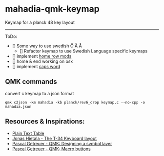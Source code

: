# mahadia-qmk-keymap

Keymap for a planck 48 key layout

---
ToDo:
- [] Some way to use swedish Ö Ä Å
  - [] Refactor keymap to use Swedish Language specific keymaps
- [] implement [home row mods]()
- [] home & end working on osx
- [] implement [caps word](https://github.com/qmk/qmk_firmware/blob/master/users/drashna/keyrecords/capwords.md)


## QMK commands
convert c keymap to a json format
```
qmk c2json -km mahadia -kb planck/rev6_drop keymap.c --no-cpp -o mahadia.json
```

## Resources & Inspirations:

- [Plain Text Table](https://plaintexttools.github.io/plain-text-table/)
- [Jonas Hietala - The T-34 Keyboard layout](https://www.jonashietala.se/blog/2021/06/03/the-t-34-keyboard-layout/)
- [Pascal Getreuer - QMK: Designing a symbol layer](https://getreuer.info/posts/keyboards/symbol-layer/index.html)
- [Pascal Getreuer - QMK: Macro buttons](https://getreuer.info/posts/keyboards/macros/index.html)
